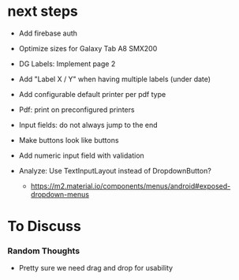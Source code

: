 # next steps
* Add firebase auth
* Optimize sizes for Galaxy Tab A8 SMX200


* DG Labels: Implement page 2
* Add "Label X / Y" when having multiple labels (under date)

* Add configurable default printer per pdf type
* Pdf: print on preconfigured printers


* Input fields: do not always jump to the end

* Make buttons look like buttons

* Add numeric input field with validation

* Analyze: Use TextInputLayout instead of DropdownButton?
    * https://m2.material.io/components/menus/android#exposed-dropdown-menus

# To Discuss

### Random Thoughts

* Pretty sure we need drag and drop for usability